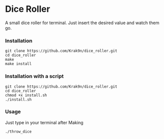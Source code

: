 # Dice Roller

A small dice roller for terminal.
Just insert the desired value and watch them go.

### Installation
```
git clone https://github.com/Krak9n/dice_roller.git
cd dice_roller
make
make install
```

### Installation with a script
```
git clone https://github.com/Krak9n/dice_roller.git
cd dice_roller
chmod +x install.sh
./install.sh
```

### Usage
Just type in your terminal after Making
```
./throw_dice
```

